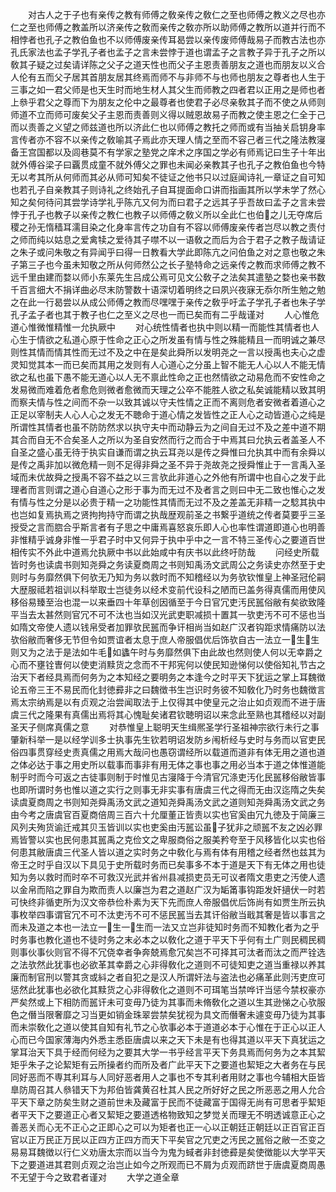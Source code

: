 <!-- { "loadSidebar": true } -->
　　对古人之于子也有亲传之教有师傅之敎亲传之敎仁之至也师傅之教义之尽也亦仁之至也师傅之教盖所以济亲传之敎而亲传之敎亦所以助师傅之教所以道并行而不相悖者也孔子之教伯鱼也不以师傅废亲传耳曷尝以亲传废师傅哉易子而教古法也亦孔氏家法也孟子学孔子者也孟子之言未尝悖于道也谓孟子之言教子异于孔子之所以敎其子疑之过矣请详陈之父子之道天性也而父子主恩责善朋友之道也而朋友以义合人伦有五而父子居其首朋友居其终焉而师不与非师不与也师也朋友之尊者也人生于三事之如一君父师是也天生时而地生材人其父生而师教之四者君以正用之是师也者上叅乎君父之尊而下为朋友之伦中之最尊者也使君子必尽亲敎其子而不使之从师则师道不立而师可废矣父子主恩而责善则义得以贼恩故易子而教之使主恩之仁全于己而以责善之义望之师兹道也所以济此仁也以师傅之教托之师而或有当抽关启钥身率言传者亦不容不以亲传之敎喻其子焉此亦天理人情之至而不容己者三代之隆法教寖备王宫国都以及闾巷莫不有学家之塾党之庠术之序国之学必有师焉记曰生子十年出就外傅谷梁子曰覊贯成童不就外傅父之罪也未闻必亲教其子也孔子之教伯鱼也今特无以考其所从何师而其必从师可知矣不徒证之他书只以过庭闻诗礼一章证之自可知也若孔子自亲教其子则诗礼之终始孔子自耳提面命口讲而指画其所以学未学了然心知之矣何待问其尝学诗学礼乎陈亢又何为而曰君子之远其子乎吾故曰孟子之言未尝悖于孔子也教子以亲传之教仁也教子以师傅之敎义所以全此仁也伯之儿无夺席后稷之孙无惰穑耳濡目染之化身率言传之功自有不容以师傅废亲传者岂尽以教之责付之师而纯以姑息之爱禽犊之爱待其子噤不以一语敎之而后为合于君子之教子哉请证之朱子或问朱敬之有异闻乎曰得一日教看大学此即陈亢之问伯鱼之对之意也敬之朱子第三子也今虽未知敬之所从何师然公之长子塾特命之远亲传之教而求师傅之教不远千里由建而婺以师小东莱先生吕成公焉可见文公敎子之法矣其遣塾之婺也亲书数千百言细大不捐详曲必尽末防警数十语深切着明终之曰夙兴夜寐无忝尔所生勉之勉之在此一行曷尝以从成公师傅之教而尽嘿嘿于亲传之敎乎吁孟子学孔子者也朱子学孔子孟子者也其于教子也仁之至义之尽也一而已矣而有二乎哉谨对
　　人心惟危道心惟微惟精惟一允执厥中
　　对心统性情者也执中则以精一而能性其情者也人心生于情欲之私道心原于性命之正心之所发虽有情与性之殊能精且一而明诚之兼尽则性其情而情其性而无过不及之中在是矣此舜所以发明尧之一言以授禹也夫心之虚灵知觉其本一而已矣而其用之发则有人心道心之分虽上智不能无人心以人不能无情欲之私也虽下愚不能无道心以人无不禀此性命之正也然情欲之动易危而不安性命之发易微而难着危者愈危则微者愈微而天理之公卒不能胜人欲之私矣诚能精以致其明而察夫情与性之间而不杂一以致其诚以守夫性情之正而不离则危者安微者着道心之正足以宰制夫人心人心之发无不聴命于道心情之发皆性之正人心之动皆道心之纯是所谓性其情者也虽不防防然求以执守夫中而动静云为之间自无过不及之差中道不期其合而自无不合矣圣人之所以为圣自安然而行之而合于中焉其曰允执云者盖圣人不自圣之盛心虽无待于执实自谦而谓之执云耳尧以是传之舜惟曰允执其中而有余舜以是传之禹非加以微危精一则不足得非舜之圣不异于尧故尧之授舜惟止于一言禹入圣域而未优故舜之授禹不容不益之以三言欤此非道心之外他有所谓中也自心之发于此理者而言则谓之道心自道心之形于事为而无过不及者言之则曰中无二致也惟心之发有情与性之分是以必贵于精一之功能性其情而无过不及之差盖无非精一之騐其执中也岂如复焉执焉之贤拘拘持守而谓之执哉歴观前圣之书繋乎道统之传者莫要乎三圣授受之言而脗合乎斯言者有子思之中庸焉喜怒哀乐即人心也率性谓道即道心也明善非惟精乎诚身非惟一乎君子时中又何异于执中乎中之一言不特三圣传心之要道百世相传实不外此中道焉允执厥中书以此始咸中有庆书以此终吁防哉
　　问经史所载皆时务也读虞书则知尧舜之务读夏商周之书则知禹汤文武周公之务读史亦然至于史则时与务靡然俱下何欤无乃知为务以救时而不知稽经以为务欤钦惟皇上神圣冠伦嗣大歴服祗若祖训以科举取士岂徒务以经术变前代设科之陋而已盖务得真儒而用使风移俗易臻至治也混一以来垂四十年草创因循至于今日官冗吏汚民嚚俗敝有矣欲致隆平当去太甚然则官冗不可不汰也当如汉光武吏职减损十置其一欤吏汚不可不惩也当如隋文帝使人遗以钱帛受者加罪欤民嚚而争讦相尚当如赵广汉者钩距求情痛防以法欤俗敝而奢侈无节但令如贾谊者太息于庶人帝服倡优后饰欤自古一法立一生生则又为之法于是法如牛毛如蠭午时与务靡然俱下由此故也然则使人何以无幸爵之心而不壅铨曺何以使吏消黩货之念而不干邦宪何以使民知逊悌何以使俗知礼节古之治天下者经具焉而何务为之本知经之要明务之本逢今之时平天下犹运之掌上耳魏徴论五帝三王不易民而化封徳彛非之曰魏徴书生岂识时务彼不知敎化乃时务也魏徴言焉太宗纳焉是以有贞观之治尝闻取法于上仅得其中使皇元之治止如贞观而不进于唐虞三代之隆果有真儒出焉将其心愧耻矣诸君钦聴明诏以来念此至熟也其稽经以对副圣天子侧席真儒之意
　　对恭惟皇上聪明天生缉熈圣学行圣祖神宗欲行未行之事肇新科举一是以经学训多士执事先生钦若明诏发防乡闱析经与史时与务而以官吏民俗四事贯穿经史责真儒之用焉大哉问也愚窃谓经所以载道而道非有体无用之道也道之体必达于事之用史所以载事而事非有用无体之事也事之用必当本于道之体惟道能制乎时而今可返之古徒事则制于时惟见古寖降于今清官冗涤吏汚化民嚚移俗敝皆事也即所谓时务也惟以道之实行之则事无非实事有唐虞三代之得而无由汉迄隋之失矣读虞夏商周之书则知尧舜禹汤文武之道知尧舜禹汤文武之道则知尧舜禹汤文武之务由今考之唐虞官百夏商倍周三百六十允厘董正皆责以实也官奚由冗九徳及于简廉三风列夫殉货谕迁戒其贝玉皆训以实也吏奚由汚嚚讼虽子犹非之顽嚚不友之凶必罪焉皆警以实也民何患其嚚禹之克俭文之卑服商俗之服美矜夸至于风移皆化以实也俗何患其敝唐虞三代圣人皆以道之实时务之中敎化与焉有体有用稽之经者然也兹其为帝王之时乎自汉以下具见于史所载时务而已矣事多不本于道是天下有无体之用也徒知为务以救时而时卒不可救汉光武并省州县减损吏员无可议者隋文患吏之汚使人遗以金帛而陷之罪自为欺而责人以廉岂为君之道赵广汉为缿筩事钩距发奸擿伏一时若可快终非循吏所为汉文帝恭俭朴素为天下先而庶人帝服倡优后饰尚有如贾生所云执事枚举四事谓官冗不可不汰吏汚不可不惩民嚚当去其讦俗敝当戢其奢是皆以事言之而未及道之本也一法立一生一生而一法又立岂非徒知时务而不知教化者为之乎时务事也教化道也不徒时务之末必本之以敎化之道于平天下乎何有土广则民稠民稠则事伙事伙则官不得不冗侥幸者争奔兢焉愈冗矣岂不可择其可汰者而汰之而严铨选之法欤然此犹事也必欲革其幸爵之心非得敎化之道则不可徒知吏之道当重禄以养其廉而制官刑以警其贪或紏之者自犯之是汉人所谓奸法与盗法也必痛革此则汚吏庶可惩然此犹事也必欲化其黩货之心非得敎化之道则不可珥笔当禁哗讦当惩今禁权豪亦严矣然或上下相防而嚚讦未可变毋乃徒为其事而未脩敎化之道以生其逊悌之心欤服色之僭当限奢靡之习当更如销金珠翠尝禁矣犹视为具文而僭奢未遽变毋乃徒为其事而未崇敎化之道以使其自知有礼节之心欤事必本于道道必本于心惟在于正心以正人心而已今国家薄海内外悉主悉臣唐虞以来之天下未是有也得其道以平天下真犹运之掌耳治天下具于经而何经为之要其大学一书乎经言平天下务具焉而何务为之本其絜矩乎朱子之论絜矩有云所操者约而所及者广此平天下之要道也絜矩之大者务在与民同好恶而不専其利耳与人同好恶者用人之事也不专其利者用财之事也今辅相大臣皆臯防周召其人叅错天下为邦伯皆龚黄召杜其人民之所好好之民之所恶恶之用人允合平天下章之防矣生财之道前世未及藏富于民而不徒藏富于国得无尚有可思者乎絜矩者平天下之要道正心者又絜矩之要道透格物致知之梦觉关而理无不明透诚意正心之善恶关而心无不正心之正即心之可以为矩者也正一心以正朝廷正朝廷以正百官正百官以正万民正万民以正四方正四方而天下平矣官之冗吏之汚民之嚚俗之敝一丕变之易易耳魏徴以行仁义劝唐太宗而以当今为鬼为蜮者非封徳彛是矣使徴能以大学平天下之要道进其君则贞观之治岂止如今之所观而已不屑为贞观而跻世于唐虞夏商周愚不无望于今之致君者谨对
　　大学之道全章
